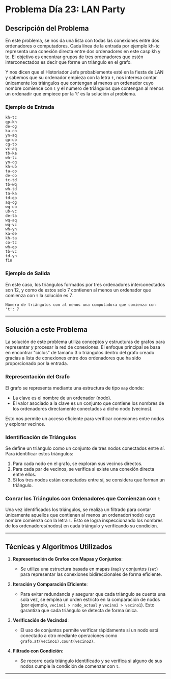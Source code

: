 # Problema Día 23: LAN Party

## Descripción del Problema

En este problema, se nos da una lista con todas las conexiones entre dos ordenadores o computadores. Cada línea de la entrada por ejemplo kh-tc  representa una conexión directa entre dos ordenadores en este casp kh y tc. El objetivo es encontrar grupos de tres ordenadores que estén  interconectados es decir que forme un triángulo en el grafo. 

Y nos dicen que el  Historiador Jefe probablemente esté en la fiesta de LAN y sabemos que su ordenador empieza con la letra `t`, nos interesa contar únicamente los triángulos que contengan al menos un ordenador cuyo nombre comience con `t` y el numero de triángulos que contengan al menos un ordenadir que empiece por la 't' es la solución al problema.

### Ejemplo de Entrada

```
kh-tc
qp-kh
de-cg
ka-co
yn-aq
qp-ub
cg-tb
vc-aq
tb-ka
wh-tc
yn-cg
kh-ub
ta-co
de-co
tc-td
tb-wq
wh-td
ta-ka
td-qp
aq-cg
wq-ub
ub-vc
de-ta
wq-aq
wq-vc
wh-yn
ka-de
kh-ta
co-tc
wh-qp
tb-vc
td-yn
fin
```

### Ejemplo de Salida

En este caso, los triángulos formados por tres ordenadores interconectados son 12, y como de estos solo 7 contienen al menos un ordenador que comienza con `t` la solución es 7.

```
Número de triángulos con al menos una computadora que comienza con 't': 7
```

---

## Solución a este Problema

La solución de este problema utiliza conceptos y estructuras de grafos para representar y procesar la red de conexiones. El enfoque principal se basa en encontrar "ciclos" de tamaño 3 o triángulos dentro del grafo creado gracias a lista de conexiones entre dos ordenadores que ha sido proporcionado por la entrada.

### Representación del Grafo

El grafo se representa mediante una estructura de tipo `map` donde:
- La clave es el nombre de un ordenador (nodo).
- El valor asociado a la clave es un conjunto que contiene los nombres de los ordenadores directamente conectados a dicho nodo (vecinos).

Esto nos permite un acceso eficiente para verificar conexiones entre nodos y explorar vecinos.

### Identificación de Triángulos

Se define un triángulo como un conjunto de tres nodos conectados entre sí. Para identificar estos triángulos:
1. Para cada nodo en el grafo, se exploran sus vecinos directos.
2. Para cada par de vecinos, se verifica si existe una conexión directa entre ellos.
3. Si los tres nodos están conectados entre sí, se considera que forman un triángulo.

### Conrar los Triángulos con Ordenadores que Comienzan con `t`

Una vez identificados los triángulos, se realiza un filtrado para contar únicamente aquellos que contienen al menos un ordenador(nodo) cuyo nombre comienza con la letra `t`. Esto se logra inspeccionando los nombres de los ordenadores(nodos) en cada triángulo y verificando su condición.

---

## Técnicas y Algoritmos Utilizados

1. **Representación de Grafos con Mapas y Conjuntos**:
   - Se utiliza una estructura basada en mapas (`map`) y conjuntos (`set`) para representar las conexiones bidireccionales de forma eficiente.

2. **Iteración y Comparación Eficiente**:
   - Para evitar redundancia y asegurar que cada triángulo se cuenta una sola vez, se emplea un orden estricto en la comparación de nodos (por ejemplo, `vecino1 > nodo_actual` y `vecino2 > vecino1`). Esto garantiza que cada triángulo se detecta de forma única.

3. **Verificación de Vecindad**:
   - El uso de conjuntos permite verificar rápidamente si un nodo está conectado a otro mediante operaciones como `grafo.at(vecino1).count(vecino2)`.

4. **Filtrado con Condición**:
   - Se recorre cada triángulo identificado y se verifica si alguno de sus nodos cumple la condición de comenzar con `t`.

---



